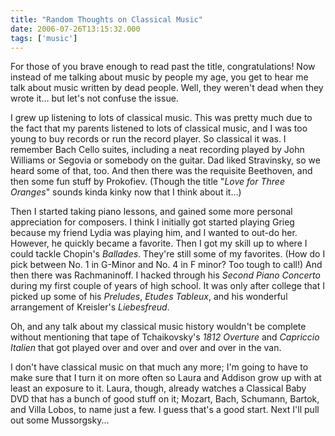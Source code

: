 ```yaml
---
title: "Random Thoughts on Classical Music"
date: 2006-07-26T13:15:32.000
tags: ['music']
---
```


For those of you brave enough to read past the title, congratulations! Now instead of me talking about music by people my age, you get to hear me talk about music written by dead people. Well, they weren't dead when they wrote it... but let's not confuse the issue.

I grew up listening to lots of classical music. This was pretty much due to the fact that my parents listened to lots of classical music, and I was too young to buy records or run the record player. So classical it was. I remember Bach Cello suites, including a neat recording played by John Williams or Segovia or somebody on the guitar. Dad liked Stravinsky, so we heard some of that, too. And then there was the requisite Beethoven, and then some fun stuff by Prokofiev. (Though the title "_Love for Three Oranges_" sounds kinda kinky now that I think about it...)

Then I started taking piano lessons, and gained some more personal appreciation for composers. I think I initially got started playing Grieg because my friend Lydia was playing him, and I wanted to out-do her. However, he quickly became a favorite. Then I got my skill up to where I could tackle Chopin's _Ballades_. They're still some of my favorites. (How do I pick between No. 1 in G-Minor and No. 4 in F minor? Too tough to call!) And then there was Rachmaninoff. I hacked through his _Second Piano Concerto_ during my first couple of years of high school. It was only after college that I picked up some of his _Preludes_, _Etudes Tableux_, and his wonderful arrangement of Kreisler's _Liebesfreud_.

Oh, and any talk about my classical music history wouldn't be complete without mentioning that tape of Tchaikovsky's _1812 Overture_ and _Capriccio Italien_ that got played over and over and over and over in the van.

I don't have classical music on that much any more; I'm going to have to make sure that I turn it on more often so Laura and Addison grow up with at least an exposure to it. Laura, though, already watches a Classical Baby DVD that has a bunch of good stuff on it; Mozart, Bach, Schumann, Bartok, and Villa Lobos, to name just a few. I guess that's a good start. Next I'll pull out some Mussorgsky...
